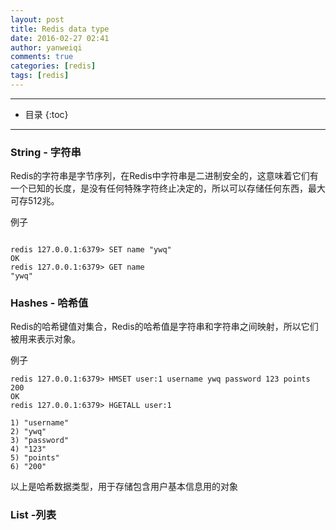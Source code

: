 ```yaml
---
layout: post
title: Redis data type
date: 2016-02-27 02:41
author: yanweiqi
comments: true
categories: [redis]
tags: [redis]
---
```


---------------------------

* 目录
{:toc}

--------------------------

### String - 字符串

Redis的字符串是字节序列，在Redis中字符串是二进制安全的，这意味着它们有一个已知的长度，是没有任何特殊字符终止决定的，所以可以存储任何东西，最大可存512兆。

例子

``` shell

redis 127.0.0.1:6379> SET name "ywq"
OK
redis 127.0.0.1:6379> GET name
"ywq"

```

### Hashes - 哈希值

Redis的哈希键值对集合，Redis的哈希值是字符串和字符串之间映射，所以它们被用来表示对象。

例子

``` shell
redis 127.0.0.1:6379> HMSET user:1 username ywq password 123 points 200
OK
redis 127.0.0.1:6379> HGETALL user:1

1) "username"
2) "ywq"
3) "password"
4) "123"
5) "points"
6) "200"

```
以上是哈希数据类型，用于存储包含用户基本信息用的对象

### List -列表

